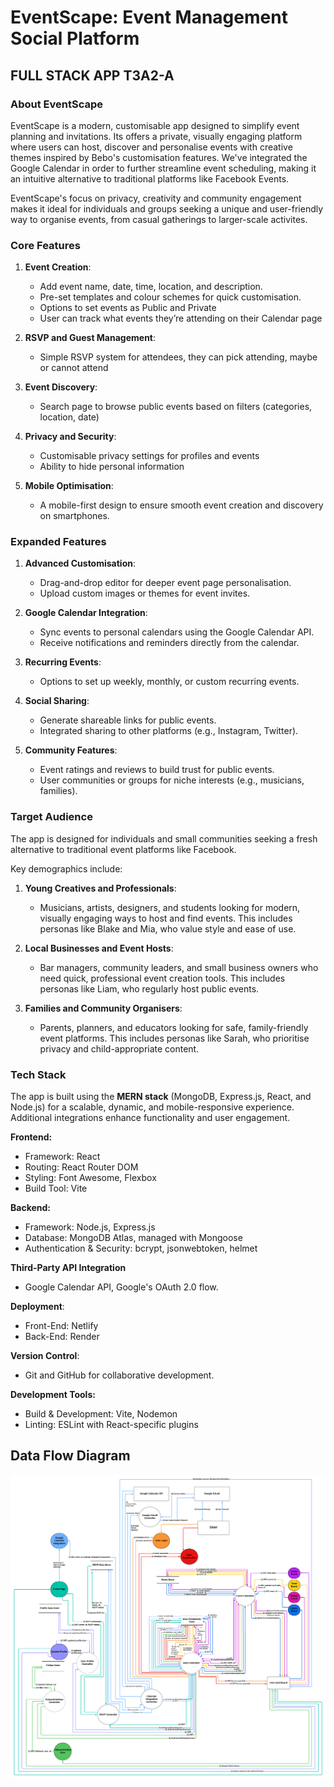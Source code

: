 # EventScape: Event Management Social Platform
## FULL STACK APP T3A2-A


### About EventScape

EventScape is a modern, customisable app designed to simplify event planning and invitations. Its offers a private, visually engaging platform where users can host, discover and personalise events with creative themes inspired by Bebo's customisation features. We've integrated the Google Calendar in order to further streamline event scheduling, making it an intuitive alternative to traditional platforms like Facebook Events.

EventScape's focus on privacy, creativity and community engagement makes it ideal for individuals and groups seeking a unique and user-friendly way to organise events, from casual gatherings to larger-scale activites.


 

### Core Features

1. **Event Creation**:  
   - Add event name, date, time, location, and description.  
   - Pre-set templates and colour schemes for quick customisation.  
   - Options to set events as Public and Private
   - User can track what events they’re attending on their Calendar page

2. **RSVP and Guest Management**:  
   - Simple RSVP system for attendees, they can pick attending, maybe or cannot attend

3. **Event Discovery**:  
   - Search page to browse public events based on filters (categories, location, date)
  
4. **Privacy and Security**:  
   - Customisable privacy settings for profiles and events
   - Ability to hide personal information

5. **Mobile Optimisation**:  
   - A mobile-first design to ensure smooth event creation and discovery on smartphones.  



### Expanded Features

1. **Advanced Customisation**:  
   - Drag-and-drop editor for deeper event page personalisation.  
   - Upload custom images or themes for event invites.  

2. **Google Calendar Integration**:  
   - Sync events to personal calendars using the Google Calendar API.  
   - Receive notifications and reminders directly from the calendar.  

3. **Recurring Events**:  
   - Options to set up weekly, monthly, or custom recurring events.  

4. **Social Sharing**:  
   - Generate shareable links for public events.  
   - Integrated sharing to other platforms (e.g., Instagram, Twitter).  

5. **Community Features**:  
   - Event ratings and reviews to build trust for public events.  
   - User communities or groups for niche interests (e.g., musicians, families).
 




### Target Audience

The app is designed for individuals and small communities seeking a fresh alternative to traditional event platforms like Facebook. 

Key demographics include:  

1. **Young Creatives and Professionals**:  
   - Musicians, artists, designers, and students looking for modern, visually engaging ways to host and find events. This includes personas like Blake and Mia, who value style and ease of use.  

2. **Local Businesses and Event Hosts**:  
   - Bar managers, community leaders, and small business owners who need quick, professional event creation tools. This includes personas like Liam, who regularly host public events.  

3. **Families and Community Organisers**:  
   - Parents, planners, and educators looking for safe, family-friendly event platforms. This includes personas like Sarah, who prioritise privacy and child-appropriate content.  



### Tech Stack

The app is built using the **MERN stack** (MongoDB, Express.js, React, and Node.js) for a scalable, dynamic, and mobile-responsive experience. Additional integrations enhance functionality and user engagement. 

**Frontend:**

* Framework: React
* Routing: React Router DOM
* Styling: Font Awesome, Flexbox
* Build Tool: Vite

**Backend:**

* Framework: Node.js, Express.js
* Database: MongoDB Atlas, managed with Mongoose
* Authentication & Security: bcrypt, jsonwebtoken, helmet

**Third-Party API Integration**

* Google Calendar API, Google's OAuth 2.0 flow.

**Deployment**:

* Front-End: Netlify
* Back-End: Render

**Version Control**:

* Git and GitHub for collaborative development. 

**Development Tools:**

 * Build & Development: Vite, Nodemon
* Linting: ESLint with React-specific plugins


## Data Flow Diagram


![DFD](/docs/DFD2_FINAL.png)


